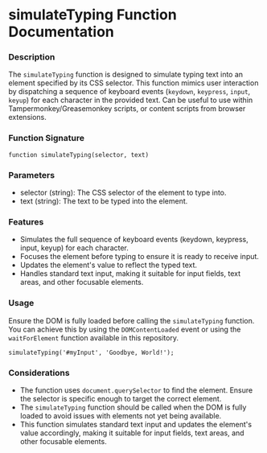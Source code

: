 # simulateTyping Function Documentation

### Description

The `simulateTyping` function is designed to simulate typing text into an element specified by its CSS selector. This function mimics user interaction by dispatching a sequence of keyboard events (`keydown`, `keypress`, `input`, `keyup`) for each character in the provided text. Can be useful to use within Tampermonkey/Greasemonkey scripts, or content scripts from browser extensions.

### Function Signature

```
function simulateTyping(selector, text)
```

### Parameters

- selector (string): The CSS selector of the element to type into.
- text (string): The text to be typed into the element.

### Features

- Simulates the full sequence of keyboard events (keydown, keypress, input, keyup) for each character.
- Focuses the element before typing to ensure it is ready to receive input.
- Updates the element's value to reflect the typed text.
- Handles standard text input, making it suitable for input fields, text areas, and other focusable elements.

### Usage

Ensure the DOM is fully loaded before calling the `simulateTyping` function. You can achieve this by using the `DOMContentLoaded` event or using the `waitForElement` function available in this repository.

```
simulateTyping('#myInput', 'Goodbye, World!');
```

### Considerations

- The function uses `document.querySelector` to find the element. Ensure the selector is specific enough to target the correct element.
- The `simulateTyping` function should be called when the DOM is fully loaded to avoid issues with elements not yet being available.
- This function simulates standard text input and updates the element's value accordingly, making it suitable for input fields, text areas, and other focusable elements.
